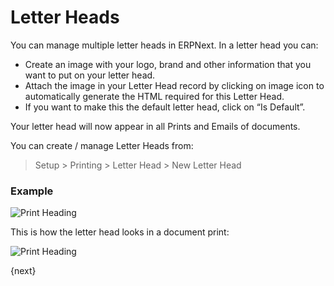 # Letter Heads

You can manage multiple letter heads in ERPNext. In a letter head you can:

  * Create an image with your logo, brand and other information that you want to put on your letter head.
  * Attach the image in your Letter Head record by clicking on image icon to automatically generate the HTML required for this Letter Head.
  * If you want to make this the default letter head, click on “Is Default”.

Your letter head will now appear in all Prints and Emails of documents.

You can create / manage Letter Heads from:

> Setup > Printing > Letter Head > New Letter Head

### Example

<img class="screenshot" alt="Print Heading" src="/assets/manual_erpnext_com/img/setup/print/letter-head.png">

This is how the letter head looks in a document print:

<img class="screenshot" alt="Print Heading" src="/assets/manual_erpnext_com/img/setup/print/letter-head-1.png">

{next}
